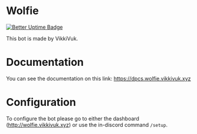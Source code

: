 # Wolfie 
[![Better Uptime Badge](https://betteruptime.com/status-badges/v1/monitor/9ign.svg)](https://betteruptime.com/?utm_source=status_badge)

This bot is made by VikkiVuk.

# Documentation
You can see the documentation on this link: https://dpcs.wolfie.vikkivuk.xyz

# Configuration
To configure the bot please go to either the dashboard (http://wolfie.vikkivuk.xyz) or use the in-discord command `/setup`.
